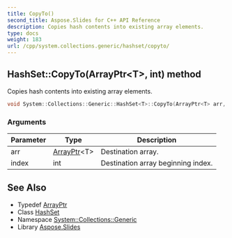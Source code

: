 ```yaml
---
title: CopyTo()
second_title: Aspose.Slides for C++ API Reference
description: Copies hash contents into existing array elements.
type: docs
weight: 183
url: /cpp/system.collections.generic/hashset/copyto/
---
```

## HashSet::CopyTo(ArrayPtr\<T\>, int) method


Copies hash contents into existing array elements.

```cpp
void System::Collections::Generic::HashSet<T>::CopyTo(ArrayPtr<T> arr, int index) override
```


### Arguments

| Parameter | Type | Description |
| --- | --- | --- |
| arr | [ArrayPtr](../../../system/arrayptr/)\<T\> | Destination array. |
| index | int | Destination array beginning index. |

## See Also

* Typedef [ArrayPtr](../../system/arrayptr/)
* Class [HashSet](./)
* Namespace [System::Collections::Generic](../)
* Library [Aspose.Slides](../../)
